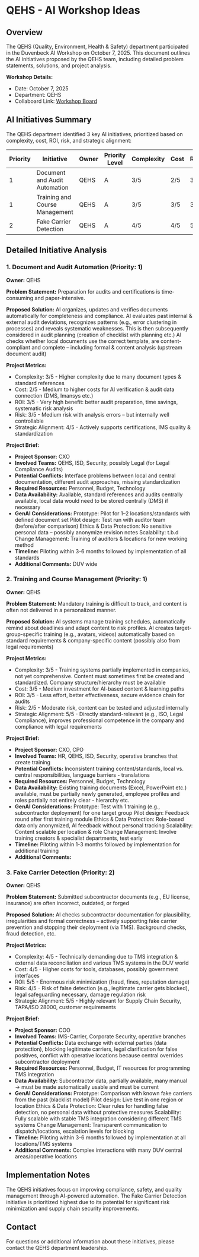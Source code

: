 # QEHS - AI Workshop Ideas

## Overview

The QEHS (Quality, Environment, Health & Safety) department participated in the Duvenbeck AI Workshop on October 7, 2025. This document outlines the AI initiatives proposed by the QEHS team, including detailed problem statements, solutions, and project analysis.

**Workshop Details:**

- Date: October 7, 2025
- Department: QEHS
- Collaboard Link: [Workshop Board](https://web.collaboard.app/share/koYmYdx7nV8b3xk3Tgfm8w)

## AI Initiatives Summary

The QEHS department identified 3 key AI initiatives, prioritized based on complexity, cost, ROI, risk, and strategic alignment:

| Priority | Initiative                     | Owner | Priority Level | Complexity | Cost | ROI | Risk | Strategic |
| -------- | ------------------------------ | ----- | -------------- | ---------- | ---- | --- | ---- | --------- |
| 1        | Document and Audit Automation  | QEHS  | A              | 3/5        | 2/5  | 3/5 | 3/5  | 4/5       |
| 1        | Training and Course Management | QEHS  | A              | 3/5        | 3/5  | 3/5 | 2/5  | 5/5       |
| 2        | Fake Carrier Detection         | QEHS  | A              | 4/5        | 4/5  | 5/5 | 4/5  | 5/5       |

## Detailed Initiative Analysis

### 1. Document and Audit Automation (Priority: 1)

**Owner:** QEHS

**Problem Statement:**
Preparation for audits and certifications is time-consuming and paper-intensive.

**Proposed Solution:**
AI organizes, updates and verifies documents automatically for completeness and compliance. AI evaluates past internal & external audit deviations, recognizes patterns (e.g., error clustering in processes) and reveals systematic weaknesses. This is then subsequently considered in audit planning (creation of checklist with planning etc.) AI checks whether local documents use the correct template, are content-compliant and complete – including formal & content analysis (upstream document audit)

**Project Metrics:**

- Complexity: 3/5 - Higher complexity due to many document types & standard references
- Cost: 2/5 - Medium to higher costs for AI verification & audit data connection (DMS, Imansys etc.)
- ROI: 3/5 - Very high benefit: better audit preparation, time savings, systematic risk analysis
- Risk: 3/5 - Medium risk with analysis errors – but internally well controllable
- Strategic Alignment: 4/5 - Actively supports certifications, IMS quality & standardization

**Project Brief:**

- **Project Sponsor:** CXO
- **Involved Teams:** QEHS, ISD, Security, possibly Legal (for Legal Compliance Audits)
- **Potential Conflicts:** Interface problems between local and central documentation, different audit approaches, missing standardization
- **Required Resources:** Personnel, Budget, Technology
- **Data Availability:** Available, standard references and audits centrally available, local data would need to be stored centrally (DMS) if necessary
- **GenAI Considerations:** Prototype: Pilot for 1–2 locations/standards with defined document set
  Pilot design: Test run with auditor team (before/after comparison)
  Ethics & Data Protection: No sensitive personal data – possibly anonymize revision notes
  Scalability: t.b.d
  Change Management: Training of auditors & locations for new working method
- **Timeline:** Piloting within 3-6 months followed by implementation of all standards
- **Additional Comments:** DUV wide

### 2. Training and Course Management (Priority: 1)

**Owner:** QEHS

**Problem Statement:**
Mandatory training is difficult to track, and content is often not delivered in a personalized manner.

**Proposed Solution:**
AI systems manage training schedules, automatically remind about deadlines and adapt content to risk profiles. AI creates target-group-specific training (e.g., avatars, videos) automatically based on standard requirements & company-specific content (possibly also from legal requirements)

**Project Metrics:**

- Complexity: 3/5 - Training systems partially implemented in companies, not yet comprehensive. Content must sometimes first be created and standardized. Company structure/hierarchy must be available
- Cost: 3/5 - Medium investment for AI-based content & learning paths
- ROI: 3/5 - Less effort, better effectiveness, secure evidence chain for audits
- Risk: 2/5 - Moderate risk, content can be tested and adjusted internally
- Strategic Alignment: 5/5 - Directly standard-relevant (e.g., ISO, Legal Compliance), improves professional competence in the company and compliance with legal requirements

**Project Brief:**

- **Project Sponsor:** CXO, CPO
- **Involved Teams:** HR, QEHS, ISD, Security, operative branches that create training
- **Potential Conflicts:** Inconsistent training content/standards, local vs. central responsibilities, language barriers - translations
- **Required Resources:** Personnel, Budget, Technology
- **Data Availability:** Existing training documents (Excel, PowerPoint etc.) available, must be partially newly generated, employee profiles and roles partially not entirely clear - hierarchy etc.
- **GenAI Considerations:** Prototype: Test with 1 training (e.g., subcontractor deployment) for one target group
  Pilot design: Feedback round after first training module
  Ethics & Data Protection: Role-based data only anonymized, AI feedback without personal tracking
  Scalability: Content scalable per location & role
  Change Management: Involve training creators & specialist departments, test early
- **Timeline:** Piloting within 1-3 months followed by implementation for additional training
- **Additional Comments:**

### 3. Fake Carrier Detection (Priority: 2)

**Owner:** QEHS

**Problem Statement:**
Submitted subcontractor documents (e.g., EU license, insurance) are often incorrect, outdated, or forged

**Proposed Solution:**
AI checks subcontractor documentation for plausibility, irregularities and formal correctness – actively supporting fake carrier prevention and stopping their deployment (via TMS). Background checks, fraud detection, etc.

**Project Metrics:**

- Complexity: 4/5 - Technically demanding due to TMS integration & external data reconciliation and various TMS systems in the DUV world
- Cost: 4/5 - Higher costs for tools, databases, possibly government interfaces
- ROI: 5/5 - Enormous risk minimization (fraud, fines, reputation damage)
- Risk: 4/5 - Risk of false detection (e.g., legitimate carrier gets blocked), legal safeguarding necessary, damage regulation risk
- Strategic Alignment: 5/5 - Highly relevant for Supply Chain Security, TAPA/ISO 28000, customer requirements

**Project Brief:**

- **Project Sponsor:** COO
- **Involved Teams:** IMS-Carrier, Corporate Security, operative branches
- **Potential Conflicts:** Data exchange with external parties (data protection), blocking legitimate carriers, legal clarification for false positives, conflict with operative locations because central overrides subcontractor deployment
- **Required Resources:** Personnel, Budget, IT resources for programming TMS integration
- **Data Availability:** Subcontractor data, partially available, many manual → must be made automatically usable and must be current
- **GenAI Considerations:** Prototype: Comparison with known fake carriers from the past (blacklist model)
  Pilot design: Live test in one region or location
  Ethics & Data Protection: Clear rules for handling false detection, no personal data without protective measures
  Scalability: Fully scalable with stable TMS integration considering different TMS systems
  Change Management: Transparent communication to dispatch/locations, escalation levels for blocking
- **Timeline:** Piloting within 3-6 months followed by implementation at all locations/TMS systems
- **Additional Comments:** Complex interactions with many DUV central areas/operative locations

## Implementation Notes

The QEHS initiatives focus on improving compliance, safety, and quality management through AI-powered automation. The Fake Carrier Detection initiative is prioritized highest due to its potential for significant risk minimization and supply chain security improvements.

## Contact

For questions or additional information about these initiatives, please contact the QEHS department leadership.
